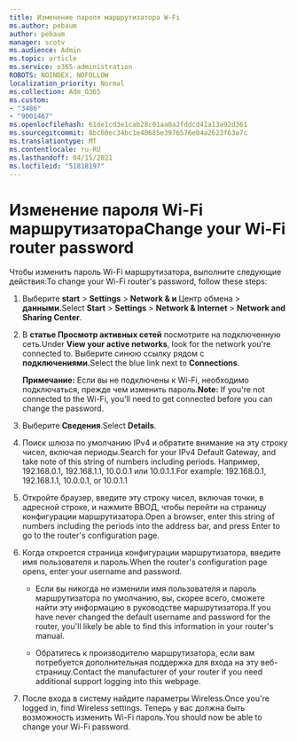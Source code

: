 ```yaml
---
title: Изменение пароля маршрутизатора W-Fi
ms.author: pebaum
author: pebaum
manager: scotv
ms.audience: Admin
ms.topic: article
ms.service: o365-administration
ROBOTS: NOINDEX, NOFOLLOW
localization_priority: Normal
ms.collection: Adm_O365
ms.custom:
- "3486"
- "9001467"
ms.openlocfilehash: 61de1cd3e1cab28c01aa0a2fddcd41a13a92d361
ms.sourcegitcommit: 8bc60ec34bc1e40685e3976576e04a2623f63a7c
ms.translationtype: MT
ms.contentlocale: ru-RU
ms.lasthandoff: 04/15/2021
ms.locfileid: "51818197"
---
```

# <a name="change-your-wi-fi-router-password"></a><span data-ttu-id="788b5-102">Изменение пароля Wi-Fi маршрутизатора</span><span class="sxs-lookup"><span data-stu-id="788b5-102">Change your Wi-Fi router password</span></span>

<span data-ttu-id="788b5-103">Чтобы изменить пароль Wi-Fi маршрутизатора, выполните следующие действия:</span><span class="sxs-lookup"><span data-stu-id="788b5-103">To change your Wi-Fi router's password, follow these steps:</span></span>

1. <span data-ttu-id="788b5-104">Выберите **start**  >  **Settings**  >  **Network & и** Центр обмена  >  **данными.**</span><span class="sxs-lookup"><span data-stu-id="788b5-104">Select **Start** > **Settings** > **Network & Internet** > **Network and Sharing Center**.</span></span>

2. <span data-ttu-id="788b5-105">В **статье Просмотр активных сетей** посмотрите на подключенную сеть.</span><span class="sxs-lookup"><span data-stu-id="788b5-105">Under **View your active networks**, look for the network you're connected to.</span></span> <span data-ttu-id="788b5-106">Выберите синюю ссылку рядом с **подключениями.**</span><span class="sxs-lookup"><span data-stu-id="788b5-106">Select the blue link next to **Connections**.</span></span><br>

   <span data-ttu-id="788b5-107">**Примечание:** Если вы не подключены к Wi-Fi, необходимо подключаться, прежде чем изменить пароль.</span><span class="sxs-lookup"><span data-stu-id="788b5-107">**Note:** If you're not connected to the Wi-Fi, you'll need to get connected before you can change the password.</span></span>

3. <span data-ttu-id="788b5-108">Выберите **Сведения**.</span><span class="sxs-lookup"><span data-stu-id="788b5-108">Select **Details**.</span></span>

4. <span data-ttu-id="788b5-109">Поиск шлюза по умолчанию IPv4 и обратите внимание на эту строку чисел, включая периоды.</span><span class="sxs-lookup"><span data-stu-id="788b5-109">Search for your IPv4 Default Gateway, and take note of this string of numbers including periods.</span></span> <span data-ttu-id="788b5-110">Например, 192.168.0.1, 192.168.1.1, 10.0.0.1 или 10.0.1.1.</span><span class="sxs-lookup"><span data-stu-id="788b5-110">For example: 192.168.0.1, 192.168.1.1, 10.0.0.1, or 10.0.1.1</span></span>

5. <span data-ttu-id="788b5-111">Откройте браузер, введите эту строку чисел, включая точки, в адресной строке, и нажмите ВВОД, чтобы перейти на страницу конфигурации маршрутизатора.</span><span class="sxs-lookup"><span data-stu-id="788b5-111">Open a browser, enter this string of numbers including the periods into the address bar, and press Enter to go to the router's configuration page.</span></span>

6. <span data-ttu-id="788b5-112">Когда откроется страница конфигурации маршрутизатора, введите имя пользователя и пароль.</span><span class="sxs-lookup"><span data-stu-id="788b5-112">When the router's configuration page opens, enter your username and password.</span></span><br>
   - <span data-ttu-id="788b5-113">Если вы никогда не изменили имя пользователя и пароль маршрутизатора по умолчанию, вы, скорее всего, сможете найти эту информацию в руководстве маршрутизатора.</span><span class="sxs-lookup"><span data-stu-id="788b5-113">If you have never changed the default username and password for the router, you'll likely be able to find this information in your router's manual.</span></span>

   - <span data-ttu-id="788b5-114">Обратитесь к производителю маршрутизатора, если вам потребуется дополнительная поддержка для входа на эту веб-страницу.</span><span class="sxs-lookup"><span data-stu-id="788b5-114">Contact the manufacturer of your router if you need additional support logging into this webpage.</span></span>

7. <span data-ttu-id="788b5-115">После входа в систему найдите параметры Wireless.</span><span class="sxs-lookup"><span data-stu-id="788b5-115">Once you're logged in, find Wireless settings.</span></span> <span data-ttu-id="788b5-116">Теперь у вас должна быть возможность изменить Wi-Fi пароль.</span><span class="sxs-lookup"><span data-stu-id="788b5-116">You should now be able to change your Wi-Fi password.</span></span>
